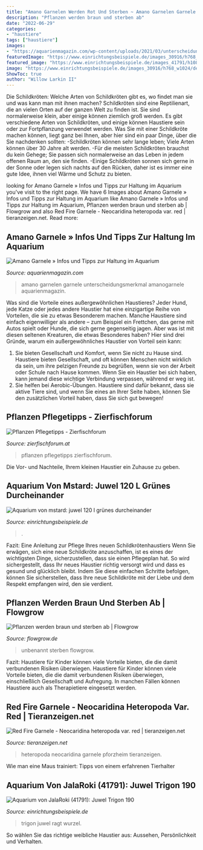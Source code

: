 ```yaml
---
title: "Amano Garnelen Werden Rot Und Sterben ~ Amano Garnelen Garnele Unterscheidungsmerkmal Amanogarnele Aquarienmagazin"
description: "Pflanzen werden braun und sterben ab"
date: "2022-06-29"
categories:
- "haustiere"
tags: ["haustiere"]
images:
- "https://aquarienmagazin.com/wp-content/uploads/2021/03/unterscheidungsmerkmal_amano-garnelen-1024x746.jpg"
featuredImage: "https://www.einrichtungsbeispiele.de/images_30916/h768_w1024/dekoration-im-aquarium-juwel-120-l-gruenes-durcheinander__8b5b058097a9f95cf24660947d68b71e.jpg"
featured_image: "https://www.einrichtungsbeispiele.de/images_41791/h1080_w1920/aquarium-juwel-trigon-190__6cfbdc876d61c8fc2bf88562d4281dc8.jpg"
image: "https://www.einrichtungsbeispiele.de/images_30916/h768_w1024/dekoration-im-aquarium-juwel-120-l-gruenes-durcheinander__8b5b058097a9f95cf24660947d68b71e.jpg"
ShowToc: true
author: "Willow Larkin II"
---
```



Die Schildkröten: Welche Arten von Schildkröten gibt es, wo findet man sie und was kann man mit ihnen machen?
Schildkröten sind eine Reptilienart, die an vielen Orten auf der ganzen Welt zu finden ist. Sie sind normalerweise klein, aber einige können ziemlich groß werden. Es gibt verschiedene Arten von Schildkröten, und einige können Haustiere sein oder zur Fortpflanzung verwendet werden. Was Sie mit einer Schildkröte machen können, liegt ganz bei Ihnen, aber hier sind ein paar Dinge, über die Sie nachdenken sollten:
-Schildkröten können sehr lange leben; Viele Arten können über 30 Jahre alt werden.
-Für die meisten Schildkröten brauchst du kein Gehege; Sie passen sich normalerweise an das Leben in jedem offenen Raum an, den sie finden.
-Einige Schildkröten sonnen sich gerne in der Sonne oder legen sich nachts auf den Rücken, daher ist es immer eine gute Idee, ihnen viel Wärme und Schutz zu bieten.

	

		
looking for Amano Garnele » Infos und Tipps zur Haltung im Aquarium you've visit to the right page. We have 6 Images about Amano Garnele » Infos und Tipps zur Haltung im Aquarium like Amano Garnele » Infos und Tipps zur Haltung im Aquarium, Pflanzen werden braun und sterben ab | Flowgrow and also Red Fire Garnele - Neocaridina heteropoda var. red | tieranzeigen.net. Read more:
		
    
## Amano Garnele » Infos Und Tipps Zur Haltung Im Aquarium

<img loading=lazy src="https://aquarienmagazin.com/wp-content/uploads/2021/03/unterscheidungsmerkmal_amano-garnelen-1024x746.jpg" onerror="this.onerror=null;this.src='https://tse2.mm.bing.net/th?id=OIP.mTscZ4jimEYmlH6JXRxdNQHaFZ&amp;pid=15.1';" alt="Amano Garnele » Infos und Tipps zur Haltung im Aquarium">

_Source: aquarienmagazin.com_

>amano garnelen garnele unterscheidungsmerkmal amanogarnele aquarienmagazin. 

	

Was sind die Vorteile eines außergewöhnlichen Haustieres?
Jeder Hund, jede Katze oder jedes andere Haustier hat eine einzigartige Reihe von Vorteilen, die sie zu etwas Besonderem machen. Manche Haustiere sind einfach eigenwilliger als andere – zum Beispiel ein Frettchen, das gerne mit Autos spielt oder Hunde, die sich gerne gegenseitig jagen. Aber was ist mit diesen seltenen Kreaturen, die etwas Besonderes haben? Hier sind drei Gründe, warum ein außergewöhnliches Haustier von Vorteil sein kann:
1) Sie bieten Gesellschaft und Komfort, wenn Sie nicht zu Hause sind. Haustiere bieten Gesellschaft, und oft können Menschen nicht wirklich da sein, um ihre pelzigen Freunde zu begrüßen, wenn sie von der Arbeit oder Schule nach Hause kommen. Wenn Sie ein Haustier bei sich haben, kann jemand diese wichtige Verbindung verpassen, während er weg ist.
2) Sie helfen bei Aerobic-Übungen. Haustiere sind dafür bekannt, dass sie aktive Tiere sind, und wenn Sie eines an Ihrer Seite haben, können Sie den zusätzlichen Vorteil haben, dass Sie sich gut bewegen!

    
## Pflanzen Pflegetipps - Zierfischforum

<img loading=lazy src="https://www.zierfischforum.at/magazin/wp-content/uploads/bilder/aquarium_tipps_bilder/anubias_veralgt.jpg" onerror="this.onerror=null;this.src='https://tse3.mm.bing.net/th?id=OIP.krlSh0p-mUoYMl8YxqfvYAAAAA&amp;pid=15.1';" alt="Pflanzen Pflegetipps - Zierfischforum">

_Source: zierfischforum.at_

>pflanzen pflegetipps zierfischforum. 

	

Die Vor- und Nachteile, Ihrem kleinen Haustier ein Zuhause zu geben.

    
## Aquarium Von Mstard: Juwel 120 L Grünes Durcheinander

<img loading=lazy src="https://www.einrichtungsbeispiele.de/images_30916/h768_w1024/dekoration-im-aquarium-juwel-120-l-gruenes-durcheinander__8b5b058097a9f95cf24660947d68b71e.jpg" onerror="this.onerror=null;this.src='https://tse1.mm.bing.net/th?id=OIP.a2jxVCZN_XtVnNia08VXagHaFj&amp;pid=15.1';" alt="Aquarium von mstard: juwel 120 l grünes durcheinander">

_Source: einrichtungsbeispiele.de_

>. 

	

Fazit: Eine Anleitung zur Pflege Ihres neuen Schildkrötenhaustiers
Wenn Sie erwägen, sich eine neue Schildkröte anzuschaffen, ist es eines der wichtigsten Dinge, sicherzustellen, dass sie einen Pflegeplan hat. So wird sichergestellt, dass Ihr neues Haustier richtig versorgt wird und dass es gesund und glücklich bleibt. Indem Sie diese einfachen Schritte befolgen, können Sie sicherstellen, dass Ihre neue Schildkröte mit der Liebe und dem Respekt empfangen wird, den sie verdient.

    
## Pflanzen Werden Braun Und Sterben Ab | Flowgrow

<img loading=lazy src="https://www.flowgrow.de/media/unbenannt.41781/full?d=1599304867" onerror="this.onerror=null;this.src='https://tse1.mm.bing.net/th?id=OIP.cOEC3U83fKkHguScFM56uAHaI-&amp;pid=15.1';" alt="Pflanzen werden braun und sterben ab | Flowgrow">

_Source: flowgrow.de_

>unbenannt sterben flowgrow. 

	

Fazit: Haustiere für Kinder können viele Vorteile bieten, die die damit verbundenen Risiken überwiegen.
Haustiere für Kinder können viele Vorteile bieten, die die damit verbundenen Risiken überwiegen, einschließlich Gesellschaft und Aufregung. In manchen Fällen können Haustiere auch als Therapietiere eingesetzt werden.

    
## Red Fire Garnele - Neocaridina Heteropoda Var. Red | Tieranzeigen.net

<img loading=lazy src="https://www.tieranzeigen.net/export/SeGKhtM8nWkZ.jpg" onerror="this.onerror=null;this.src='https://tse1.mm.bing.net/th?id=OIP.jv77UVuqlLWN38g_keTFOAHaFI&amp;pid=15.1';" alt="Red Fire Garnele - Neocaridina heteropoda var. red | tieranzeigen.net">

_Source: tieranzeigen.net_

>heteropoda neocaridina garnele pforzheim tieranzeigen. 

	

Wie man eine Maus trainiert: Tipps von einem erfahrenen Tierhalter

    
## Aquarium Von JalaRoki (41791): Juwel Trigon 190

<img loading=lazy src="https://www.einrichtungsbeispiele.de/images_41791/h1080_w1920/aquarium-juwel-trigon-190__6cfbdc876d61c8fc2bf88562d4281dc8.jpg" onerror="this.onerror=null;this.src='https://tse3.mm.bing.net/th?id=OIP.m6AOA--IwAgSw5ua8w00mwHaEK&amp;pid=15.1';" alt="Aquarium von JalaRoki (41791): Juwel Trigon 190">

_Source: einrichtungsbeispiele.de_

>trigon juwel ragt wurzel. 

	

So wählen Sie das richtige weibliche Haustier aus: Aussehen, Persönlichkeit und Verhalten.

